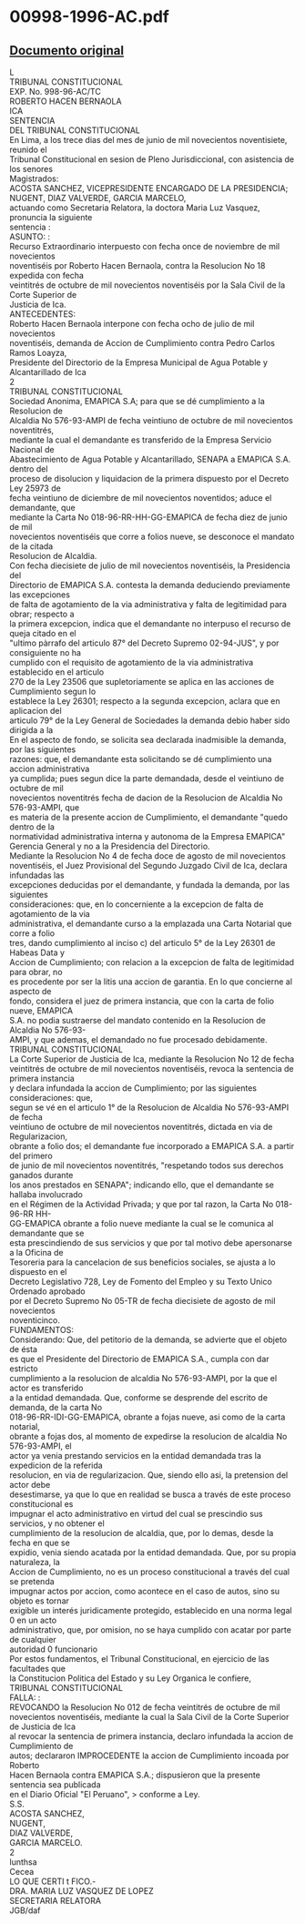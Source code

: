 
00998-1996-AC.pdf
=================
  
[Documento original](https://tc.gob.pe/jurisprudencia/1997/00998-1996-AC.pdf)  
---  
L  
TRIBUNAL CONSTITUCIONAL  
EXP. No. 998-96-AC/TC  
ROBERTO HACEN BERNAOLA  
ICA  
SENTENCIA  
DEL TRIBUNAL CONSTITUCIONAL  
En Lima, a los trece dias del mes de junio de mil novecientos noventisiete, reunido el  
Tribunal Constitucional en sesion de Pleno Jurisdiccional, con asistencia de los senores  
Magistrados:  
ACOSTA SANCHEZ, VICEPRESIDENTE ENCARGADO DE LA PRESIDENCIA;  
NUGENT, DIAZ VALVERDE, GARCIA MARCELO,  
actuando como Secretaria Relatora, la doctora Maria Luz Vasquez, pronuncia la siguiente  
sentencia :  
ASUNTO: :  
Recurso Extraordinario interpuesto con fecha once de noviembre de mil novecientos  
noventiséis por Roberto Hacen Bernaola, contra la Resolucion No 18 expedida con fecha  
veintitrés de octubre de mil novecientos noventiséis por la Sala Civil de la Corte Superior de  
Justicia de Ica.  
ANTECEDENTES:  
Roberto Hacen Bernaola interpone con fecha ocho de julio de mil novecientos  
noventiséis, demanda de Accion de Cumplimiento contra Pedro Carlos Ramos Loayza,  
Presidente del Directorio de la Empresa Municipal de Agua Potable y Alcantarillado de Ica  
2  
TRIBUNAL CONSTITUCIONAL  
Sociedad Anonima, EMAPICA S.A; para que se dé cumplimiento a la Resolucion de  
Alcaldia No 576-93-AMPI de fecha veintiuno de octubre de mil novecientos noventitrés,  
mediante la cual el demandante es transferido de la Empresa Servicio Nacional de  
Abastecimiento de Agua Potable y Alcantarillado, SENAPA a EMAPICA S.A. dentro del  
proceso de disolucion y liquidacion de la primera dispuesto por el Decreto Ley 25973 de  
fecha veintiuno de diciembre de mil novecientos noventidos; aduce el demandante, que  
mediante la Carta No 018-96-RR-HH-GG-EMAPICA de fecha diez de junio de mil  
novecientos noventiséis que corre a folios nueve, se desconoce el mandato de la citada  
Resolucion de Alcaldia.  
Con fecha diecisiete de julio de mil novecientos noventiséis, la Presidencia del  
Directorio de EMAPICA S.A. contesta la demanda deduciendo previamente las excepciones  
de falta de agotamiento de la via administrativa y falta de legitimidad para obrar; respecto a  
la primera excepcion, indica que el demandante no interpuso el recurso de queja citado en el  
"ultimo pàrrafo del articulo 87° del Decreto Supremo 02-94-JUS", y por consiguiente no ha  
cumplido con el requisito de agotamiento de la via administrativa establecido en el articulo  
270 de la Ley 23506 que supletoriamente se aplica en las acciones de Cumplimiento segun lo  
establece la Ley 26301; respecto a la segunda excepcion, aclara que en aplicacion del  
articulo 79° de la Ley General de Sociedades la demanda debio haber sido dirigida a la  
En el aspecto de fondo, se solicita sea declarada inadmisible la demanda, por las siguientes  
razones: que, el demandante esta solicitando se dé cumplimiento una accion administrativa  
ya cumplida; pues segun dice la parte demandada, desde el veintiuno de octubre de mil  
novecientos noventitrés fecha de dacion de la Resolucion de Alcaldia No 576-93-AMPI, que  
es materia de la presente accion de Cumplimiento, el demandante "quedo dentro de la  
normatividad administrativa interna y autonoma de la Empresa EMAPICA"  
Gerencia General y no a la Presidencia del Directorio.  
Mediante la Resolucion No 4 de fecha doce de agosto de mil novecientos  
noventiséis, el Juez Provisional del Segundo Juzgado Civil de Ica, declara infundadas las  
excepciones deducidas por el demandante, y fundada la demanda, por las siguientes  
consideraciones: que, en lo concerniente a la excepcion de falta de agotamiento de la via  
administrativa, el demandante curso a la emplazada una Carta Notarial que corre a folio  
tres, dando cumplimiento al inciso c) del articulo 5° de la Ley 26301 de Habeas Data y  
Accion de Cumplimiento; con relacion a la excepcion de falta de legitimidad para obrar, no  
es procedente por ser la litis una accion de garantia. En lo que concierne al aspecto de  
fondo, considera el juez de primera instancia, que con la carta de folio nueve, EMAPICA  
S.A. no podia sustraerse del mandato contenido en la Resolucion de Alcaldia No 576-93-  
AMPI, y que ademas, el demandado no fue procesado debidamente.  
TRIBUNAL CONSTITUCIONAL  
La Corte Superior de Justicia de Ica, mediante la Resolucion No 12 de fecha  
veintitrés de octubre de mil novecientos noventiséis, revoca la sentencia de primera instancia  
y declara infundada la accion de Cumplimiento; por las siguientes consideraciones: que,  
segun se vé en el articulo 1° de la Resolucion de Alcaldia No 576-93-AMPI de fecha  
veintiuno de octubre de mil novecientos noventitrés, dictada en via de Regularizacion,  
obrante a folio dos; el demandante fue incorporado a EMAPICA S.A. a partir del primero  
de junio de mil novecientos noventitrés, "respetando todos sus derechos ganados durante  
los anos prestados en SENAPA"; indicando ello, que el demandante se hallaba involucrado  
en el Régimen de la Actividad Privada; y que por tal razon, la Carta No 018-96-RR HH-  
GG-EMAPICA obrante a folio nueve mediante la cual se le comunica al demandante que se  
esta prescindiendo de sus servicios y que por tal motivo debe apersonarse a la Oficina de  
Tesoreria para la cancelacion de sus beneficios sociales, se ajusta a lo dispuesto en el  
Decreto Legislativo 728, Ley de Fomento del Empleo y su Texto Unico Ordenado aprobado  
por el Decreto Supremo No 05-TR de fecha diecisiete de agosto de mil novecientos  
noventicinco.  
FUNDAMENTOS:  
Considerando: Que, del petitorio de la demanda, se advierte que el objeto de ésta  
es que el Presidente del Directorio de EMAPICA S.A., cumpla con dar estricto  
cumplimiento a la resolucion de alcaldia No 576-93-AMPI, por la que el actor es transferido  
a la entidad demandada. Que, conforme se desprende del escrito de demanda, de la carta No  
018-96-RR-IDI-GG-EMAPICA, obrante a fojas nueve, asi como de la carta notarial,  
obrante a fojas dos, al momento de expedirse la resolucion de alcaldia No 576-93-AMPI, el  
actor ya venia prestando servicios en la entidad demandada tras la expedicion de la referida  
resolucion, en via de regularizacion. Que, siendo ello asi, la pretension del actor debe  
desestimarse, ya que lo que en realidad se busca a través de este proceso constitucional es  
impugnar el acto administrativo en virtud del cual se prescindio sus servicios, y no obtener el  
cumplimiento de la resolucion de alcaldia, que, por lo demas, desde la fecha en que se  
expidio, venia siendo acatada por la entidad demandada. Que, por su propia naturaleza, la  
Accion de Cumplimiento, no es un proceso constitucional a través del cual se pretenda  
impugnar actos por accion, como acontece en el caso de autos, sino su objeto es tornar  
exigible un interés juridicamente protegido, establecido en una norma legal 0 en un acto  
administrativo, que, por omision, no se haya cumplido con acatar por parte de cualquier  
autoridad 0 funcionario  
Por estos fundamentos, el Tribunal Constitucional, en ejercicio de las facultades que  
la Constitucion Politica del Estado y su Ley Organica le confiere,  
TRIBUNAL CONSTITUCIONAL  
FALLA: :  
REVOCANDO la Resolucion No 012 de fecha veintitrés de octubre de mil  
novecientos noventiséis, mediante la cual la Sala Civil de la Corte Superior de Justicia de Ica  
al revocar la sentencia de primera instancia, declaro infundada la accion de Cumplimiento de  
autos; declararon IMPROCEDENTE la accion de Cumplimiento incoada por Roberto  
Hacen Bernaola contra EMAPICA S.A.; dispusieron que la presente sentencia sea publicada  
en el Diario Oficial "El Peruano", > conforme a Ley.  
S.S.  
ACOSTA SANCHEZ,  
NUGENT,  
DIAZ VALVERDE,  
GARCIA MARCELO.  
2  
lunthsa  
Cecea  
LO QUE CERTI t FICO.-  
DRA. MARIA LUZ VASQUEZ DE LOPEZ  
SECRETARIA RELATORA  
JGB/daf